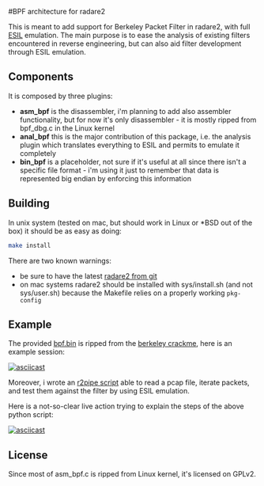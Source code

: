 #BPF architecture for radare2

This is meant to add support for Berkeley Packet Filter in radare2, with full [ESIL](https://radare.gitbooks.io/radare2book/content/esil.html) emulation. The main purpose is to ease the analysis of existing filters encountered in reverse engineering, but can also aid filter development through ESIL emulation.

## Components

It is composed by three plugins:

* **asm_bpf** is the disassembler, i'm planning to add also assembler functionality, but for now it's only disassembler - it is mostly ripped from bpf_dbg.c in the Linux kernel
* **anal_bpf** this is the major contribution of this package, i.e. the analysis plugin which translates everything to ESIL and permits to emulate it completely
* **bin_bpf** is a placeholder, not sure if it's useful at all since there isn't a specific file format - i'm using it just to remember that data is represented big endian by enforcing this information

## Building

In unix system (tested on mac, but should work in Linux or *BSD out of the box) it should be as easy as doing:

```bash
make install
```

There are two known warnings:

* be sure to have the latest [radare2 from git](https://github.com/radare/radare2)
* on mac systems radare2 should be installed with sys/install.sh (and not sys/user.sh) because the Makefile relies on a properly working `pkg-config`

## Example

The provided [bpf.bin](bpf.bin) is ripped from the [berkeley crackme](http://crackmes.de/users/kwisatz_haderach/berkeley/), here is an example session:

[![asciicast](https://asciinema.org/a/1q8oq25bjpp00aut5v5sd4sez.png)](https://asciinema.org/a/1q8oq25bjpp00aut5v5sd4sez)

Moreover, i wrote an [r2pipe script](https://github.com/mrmacete/r2scripts/tree/master/bpf-test) able to read a pcap file, iterate packets, and test them against the filter by using ESIL emulation.

Here is a not-so-clear live action trying to explain the steps of the above python script:

[![asciicast](https://asciinema.org/a/e22kxl5wncmcnqfvseq0k6dxj.png)](https://asciinema.org/a/e22kxl5wncmcnqfvseq0k6dxj)

## License

Since most of asm_bpf.c is ripped from Linux kernel, it's licensed on GPLv2.
